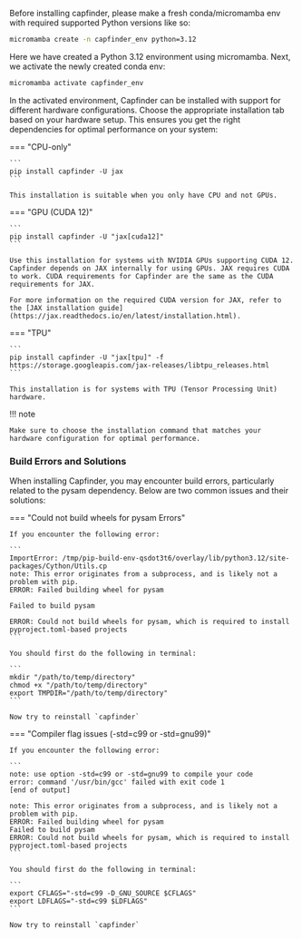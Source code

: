 Before installing capfinder, please make a fresh conda/micromamba env with required supported Python versions like so:
```sh
micromamba create -n capfinder_env python=3.12
```
Here we have created a Python 3.12 environment using micromamba. Next, we activate the newly created conda env:
```sh
micromamba activate capfinder_env
```

In the activated environment, Capfinder can be installed with support for different hardware configurations. Choose the appropriate installation tab based on your hardware setup. This ensures you get the right dependencies for optimal performance on your system:

=== "CPU-only"

    ```
    pip install capfinder -U jax
    ```

    This installation is suitable when you only have CPU and not GPUs.

=== "GPU (CUDA 12)"

    ```
    pip install capfinder -U "jax[cuda12]"
    ```

    Use this installation for systems with NVIDIA GPUs supporting CUDA 12. Capfinder depends on JAX internally for using GPUs. JAX requires CUDA to work. CUDA requirements for Capfinder are the same as the CUDA requirements for JAX.

    For more information on the required CUDA version for JAX, refer to the [JAX installation guide](https://jax.readthedocs.io/en/latest/installation.html).

=== "TPU"

    ```
    pip install capfinder -U "jax[tpu]" -f https://storage.googleapis.com/jax-releases/libtpu_releases.html
    ```

    This installation is for systems with TPU (Tensor Processing Unit) hardware.

!!! note

    Make sure to choose the installation command that matches your hardware configuration for optimal performance.

### Build Errors and Solutions
When installing Capfinder, you may encounter build errors, particularly related to the pysam dependency. Below are two common issues and their solutions:

=== "Could not build wheels for pysam Errors"

    If you encounter the following error:

    ```
    ImportError: /tmp/pip-build-env-qsdot3t6/overlay/lib/python3.12/site-packages/Cython/Utils.cp
    note: This error originates from a subprocess, and is likely not a problem with pip.
    ERROR: Failed building wheel for pysam

    Failed to build pysam

    ERROR: Could not build wheels for pysam, which is required to install pyproject.toml-based projects
    ```

    You should first do the following in terminal:

    ```
    mkdir "/path/to/temp/directory"
    chmod +x "/path/to/temp/directory"
    export TMPDIR="/path/to/temp/directory"
    ```

    Now try to reinstall `capfinder`

=== "Compiler flag issues (-std=c99 or -std=gnu99)"

    If you encounter the following error:

    ```
    note: use option -std=c99 or -std=gnu99 to compile your code
    error: command '/usr/bin/gcc' failed with exit code 1
    [end of output]

    note: This error originates from a subprocess, and is likely not a problem with pip.
    ERROR: Failed building wheel for pysam
    Failed to build pysam
    ERROR: Could not build wheels for pysam, which is required to install pyproject.toml-based projects
    ```

    You should first do the following in terminal:

    ```
    export CFLAGS="-std=c99 -D_GNU_SOURCE $CFLAGS"
    export LDFLAGS="-std=c99 $LDFLAGS"
    ```

    Now try to reinstall `capfinder`
